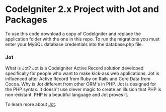# CodeIgniter 2.x Project with Jot and Packages

To use this code download a copy of CodeIgniter and replace the application folder with the one in this repo. To run the migrations you must enter your MySQL database credentials into the database.php file.

### Jot

What is Jot? Jot is a CodeIgniter Active Record solution developed specifically for people who want to make kick-ass web applications. Jot is influenced after Active Record from Ruby on Rails and Core Data from Cocoa. Why is Jot different from other ORM's in PHP. Jot is designed for the PHP syntax. It doesn't use clever magic to create an illusion that PHP is non-existant. PHP is a beautiful language and Jot proves it.

To learn more about [Jot](http://github.com:tomkrush/jot).